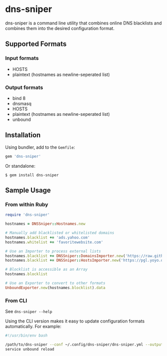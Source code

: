 # dns-sniper

dns-sniper is a command line utility that combines online DNS blacklists and combines them into the desired configuration format.

## Supported Formats

### Input formats

* HOSTS
* plaintext (hostnames as newline-seperated list)

### Output formats

* bind 8
* dnsmasq
* HOSTS
* plaintext (hostnames as newline-seperated list)
* unbound

## Installation

Using bundler, add to the `Gemfile`:

```ruby
gem 'dns-sniper'
```

Or standalone:

```
$ gem install dns-sniper
```

## Sample Usage

### From within Ruby

```ruby
require 'dns-sniper'

hostnames = DNSSniper::Hostnames.new

# Manually add blacklisted or whitelisted domains
hostnames.blacklist += 'ads.yahoo.com'
hostnames.whitelist += 'favoritewebsite.com'

# Use an Importer to process external lists
hostnames.blacklist += DNSSniper::DomainsImporter.new('https://raw.githubusercontent.com/brodyhoskins/dns-blocklists/master/tracking.list').hostnames
hostnames.blacklist += DNSSniper::HostsImporter.new('https://pgl.yoyo.org/as/serverlist.php?hostformat=hosts;showintro=0;mimetype=plaintext').hostnames

# Blocklist is accessible as an Array
hostnames.blocklist

# Use an Exporter to convert to other formats
UnboundExporter.new(hostnames.blocklist).data
```

### From CLI

See `dns-sniper --help`

Using the CLI version makes it easy to update configuration formats automatically. For example:

```bash
#!/usr/bin/env bash

/path/to/dns-sniper --conf ~/.config/dns-sniper/dns-sniper.yml --output unbound > /etc/unbound/unbound.conf.d/blocklist.conf
service unbound reload
```